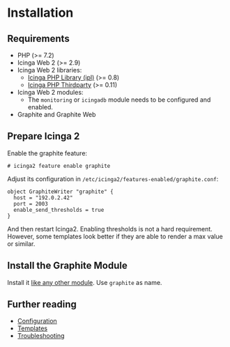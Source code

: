 # Installation

## Requirements

* PHP (>= 7.2)
* Icinga Web 2 (>= 2.9)
* Icinga Web 2 libraries:
  * [Icinga PHP Library (ipl)](https://github.com/Icinga/icinga-php-library) (>= 0.8)
  * [Icinga PHP Thirdparty](https://github.com/Icinga/icinga-php-thirdparty) (>= 0.11)
* Icinga Web 2 modules:
  * The `monitoring` or `icingadb` module needs to be configured and enabled.
* Graphite and Graphite Web

## Prepare Icinga 2

Enable the graphite feature:

```
# icinga2 feature enable graphite
```

Adjust its configuration in `/etc/icinga2/features-enabled/graphite.conf`:

```
object GraphiteWriter "graphite" {
  host = "192.0.2.42"
  port = 2003
  enable_send_thresholds = true
}
```

And then restart Icinga2. Enabling thresholds is not a hard requirement.
However, some templates look better if they are able to render a max
value or similar.


## Install the Graphite Module

Install it [like any other module](https://icinga.com/docs/icinga-web-2/latest/doc/08-Modules/#installation).
Use `graphite` as name.


## Further reading

* [Configuration](03-Configuration.md)
* [Templates](04-Templates.md)
* [Troubleshooting](05-Troubleshooting.md)
